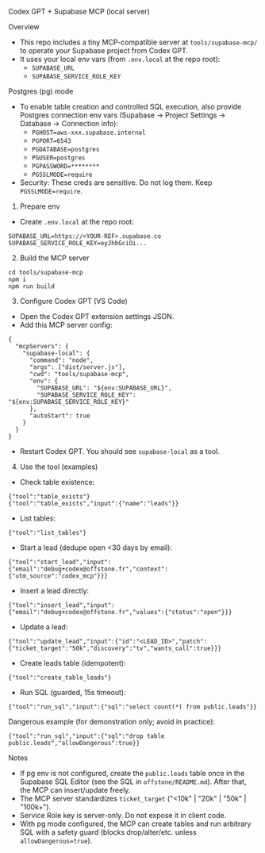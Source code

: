 Codex GPT + Supabase MCP (local server)

Overview
- This repo includes a tiny MCP-compatible server at `tools/supabase-mcp/` to operate your Supabase project from Codex GPT.
- It uses your local env vars (from `.env.local` at the repo root):
  - `SUPABASE_URL`
  - `SUPABASE_SERVICE_ROLE_KEY`

Postgres (pg) mode
- To enable table creation and controlled SQL execution, also provide Postgres connection env vars (Supabase → Project Settings → Database → Connection info):
  - `PGHOST=aws-xxx.supabase.internal`
  - `PGPORT=6543`
  - `PGDATABASE=postgres`
  - `PGUSER=postgres`
  - `PGPASSWORD=********`
  - `PGSSLMODE=require`
- Security: These creds are sensitive. Do not log them. Keep `PGSSLMODE=require`.

1) Prepare env
- Create `.env.local` at the repo root:
```
SUPABASE_URL=https://<YOUR-REF>.supabase.co
SUPABASE_SERVICE_ROLE_KEY=eyJhbGciOi...
```

2) Build the MCP server
```
cd tools/supabase-mcp
npm i
npm run build
```

3) Configure Codex GPT (VS Code)
- Open the Codex GPT extension settings JSON.
- Add this MCP server config:
```
{
  "mcpServers": {
    "supabase-local": {
      "command": "node",
      "args": ["dist/server.js"],
      "cwd": "tools/supabase-mcp",
      "env": {
        "SUPABASE_URL": "${env:SUPABASE_URL}",
        "SUPABASE_SERVICE_ROLE_KEY": "${env:SUPABASE_SERVICE_ROLE_KEY}"
      },
      "autoStart": true
    }
  }
}
```
- Restart Codex GPT. You should see `supabase-local` as a tool.

4) Use the tool (examples)
- Check table existence:
```
{"tool":"table_exists"}
{"tool":"table_exists","input":{"name":"leads"}}
```
- List tables:
```
{"tool":"list_tables"}
```
- Start a lead (dedupe open <30 days by email):
```
{"tool":"start_lead","input":{"email":"debug+codex@offstone.fr","context":{"utm_source":"codex_mcp"}}}
```
- Insert a lead directly:
```
{"tool":"insert_lead","input":{"email":"debug+codex@offstone.fr","values":{"status":"open"}}}
```
- Update a lead:
```
{"tool":"update_lead","input":{"id":"<LEAD_ID>","patch":{"ticket_target":"50k","discovery":"tv","wants_call":true}}}
```

- Create leads table (idempotent):
```
{"tool":"create_table_leads"}
```

- Run SQL (guarded, 15s timeout):
```
{"tool":"run_sql","input":{"sql":"select count(*) from public.leads"}}
```
Dangerous example (for demonstration only; avoid in practice):
```
{"tool":"run_sql","input":{"sql":"drop table public.leads","allowDangerous":true}}
```

Notes
- If pg env is not configured, create the `public.leads` table once in the Supabase SQL Editor (see the SQL in `offstone/README.md`). After that, the MCP can insert/update freely.
- The MCP server standardizes `ticket_target` ("<10k" | "20k" | "50k" | "100k+").
- Service Role key is server-only. Do not expose it in client code.
 - With pg mode configured, the MCP can create tables and run arbitrary SQL with a safety guard (blocks drop/alter/etc. unless `allowDangerous=true`).
